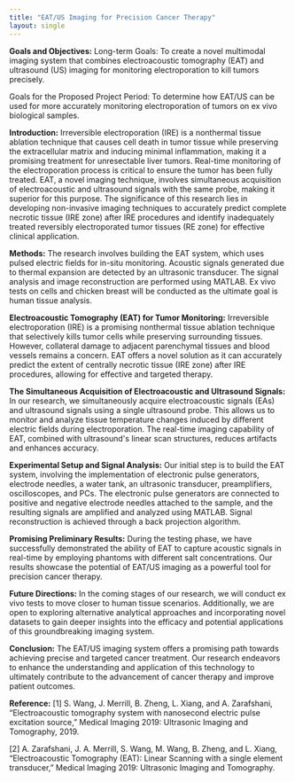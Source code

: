 ```yaml
---
title: "EAT/US Imaging for Precision Cancer Therapy"
layout: single
---
```

**Goals and Objectives:**
Long-term Goals:
To create a novel multimodal imaging system that combines electroacoustic tomography (EAT) and ultrasound (US) imaging for monitoring electroporation to kill tumors precisely.

Goals for the Proposed Project Period:
To determine how EAT/US can be used for more accurately monitoring electroporation of tumors on ex vivo biological samples.

**Introduction:**
Irreversible electroporation (IRE) is a nonthermal tissue ablation technique that causes cell death in tumor tissue while preserving the extracellular matrix and inducing minimal inflammation, making it a promising treatment for unresectable liver tumors. Real-time monitoring of the electroporation process is critical to ensure the tumor has been fully treated. EAT, a novel imaging technique, involves simultaneous acquisition of electroacoustic and ultrasound signals with the same probe, making it superior for this purpose. The significance of this research lies in developing non-invasive imaging techniques to accurately predict complete necrotic tissue (IRE zone) after IRE procedures and identify inadequately treated reversibly electroporated tumor tissues (RE zone) for effective clinical application.


**Methods:**
The research involves building the EAT system, which uses pulsed electric fields for in-situ monitoring. Acoustic signals generated due to thermal expansion are detected by an ultrasonic transducer. The signal analysis and image reconstruction are performed using MATLAB. Ex vivo tests on cells and chicken breast will be conducted as the ultimate goal is human tissue analysis.

**Electroacoustic Tomography (EAT) for Tumor Monitoring:**
Irreversible electroporation (IRE) is a promising nonthermal tissue ablation technique that selectively kills tumor cells while preserving surrounding tissues. However, collateral damage to adjacent parenchymal tissues and blood vessels remains a concern. EAT offers a novel solution as it can accurately predict the extent of centrally necrotic tissue (IRE zone) after IRE procedures, allowing for effective and targeted therapy.

**The Simultaneous Acquisition of Electroacoustic and Ultrasound Signals:**
In our research, we simultaneously acquire electroacoustic signals (EAs) and ultrasound signals using a single ultrasound probe. This allows us to monitor and analyze tissue temperature changes induced by different electric fields during electroporation. The real-time imaging capability of EAT, combined with ultrasound's linear scan structures, reduces artifacts and enhances accuracy.

**Experimental Setup and Signal Analysis:**
Our initial step is to build the EAT system, involving the implementation of electronic pulse generators, electrode needles, a water tank, an ultrasonic transducer, preamplifiers, oscilloscopes, and PCs. The electronic pulse generators are connected to positive and negative electrode needles attached to the sample, and the resulting signals are amplified and analyzed using MATLAB. Signal reconstruction is achieved through a back projection algorithm.

**Promising Preliminary Results:**
During the testing phase, we have successfully demonstrated the ability of EAT to capture acoustic signals in real-time by employing phantoms with different salt concentrations. Our results showcase the potential of EAT/US imaging as a powerful tool for precision cancer therapy.

**Future Directions:**
In the coming stages of our research, we will conduct ex vivo tests to move closer to human tissue scenarios. Additionally, we are open to exploring alternative analytical approaches and incorporating novel datasets to gain deeper insights into the efficacy and potential applications of this groundbreaking imaging system.

**Conclusion:**
The EAT/US imaging system offers a promising path towards achieving precise and targeted cancer treatment. Our research endeavors to enhance the understanding and application of this technology to ultimately contribute to the advancement of cancer therapy and improve patient outcomes.

**Reference:**
[1] S. Wang, J. Merrill, B. Zheng, L. Xiang, and A. Zarafshani, “Electroacoustic tomography system with nanosecond electric pulse excitation source,” Medical Imaging 2019: Ultrasonic Imaging and Tomography, 2019.

[2] A. Zarafshani, J. A. Merrill, S. Wang, M. Wang, B. Zheng, and L. Xiang, “Electroacoustic Tomography (EAT): Linear Scanning with a single element transducer,” Medical Imaging 2019: Ultrasonic Imaging and Tomography.
